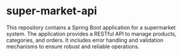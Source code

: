 # super-market-api
This repository contains a Spring Boot application for a supermarket system. The application provides a RESTful API to manage products, categories, and orders. It includes error handling and validation mechanisms to ensure robust and reliable operations.
